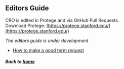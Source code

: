 ---
---

## Editors Guide

CRO is edited in Protege and via GitHub Pull Requests.  
Download Protege: [https://protege.stanford.edu/](https://protege.stanford.edu/)

_The editors guide is under development_

- [How to make a good term request](pages/howtomakeatermrequest.md)

##### Back to [home](https://data2health.github.io/contributor-role-ontology/)
